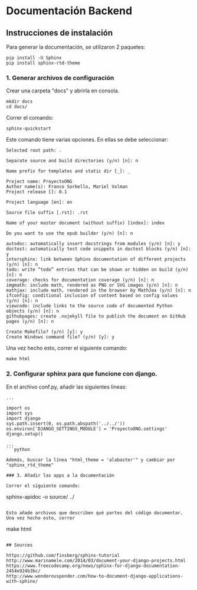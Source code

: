 # Documentación Backend

## Instrucciones de instalación

Para generar la documentación, se utilizaron 2 paquetes:

```
pip install -U Sphinx
pip install sphinx-rtd-theme
```

### 1. Generar archivos de configuración

Crear una carpeta "docs" y abrirla en consola.

```
mkdir docs
cd docs/
```

Correr el comando:

```
sphinx-quickstart
```

Este comando tiene varias opciones. En ellas se debe seleccionar:

```
Selected root path: .

Separate source and build directories (y/n) [n]: n

Name prefix for templates and static dir [_]: _

Project name: ProyectoONG
Author name(s): Franco Sorbello, Mariel Volman
Project release []: 0.1

Project language [en]: en

Source file suffix [.rst]: .rst

Name of your master document (without suffix) [index]: index

Do you want to use the epub builder (y/n) [n]: n

autodoc: automatically insert docstrings from modules (y/n) [n]: y
doctest: automatically test code snippets in doctest blocks (y/n) [n]: y
intersphinx: link between Sphinx documentation of different projects (y/n) [n]: n
todo: write “todo” entries that can be shown or hidden on build (y/n) [n]: n
coverage: checks for documentation coverage (y/n) [n]: n
imgmath: include math, rendered as PNG or SVG images (y/n) [n]: n
mathjax: include math, rendered in the browser by MathJax (y/n) [n]: n
ifconfig: conditional inclusion of content based on config values (y/n) [n]: n
viewcode: include links to the source code of documented Python objects (y/n) [n]: n
githubpages: create .nojekyll file to publish the document on GitHub pages (y/n) [n]: n

Create Makefile? (y/n) [y]: y
Create Windows command file? (y/n) [y]: y
```

Una vez hecho esto, correr el siguiente comando:

```
make html
```

### 2. Configurar sphinx para que funcione con django.

En el archivo conf.py, añadir las siguientes líneas:

```
...

import os
import sys
import django
sys.path.insert(0, os.path.abspath('../../'))
os.environ['DJANGO_SETTINGS_MODULE'] = 'ProyectoONG.settings'
django.setup()

...
```python

Además, buscar la línea "html_theme = 'alabaster'" y cambiar por "sphinx_rtd_theme"

### 3. Añadir las apps a la documentación

Correr el siguiente comando:

```
sphinx-apidoc -o source/ ../
```

Esto añade archivos que describen qué partes del código documentar. Una vez hecho esto, correr

```
make html
```

## Sources

https://github.com/finsberg/sphinx-tutorial
http://www.marinamele.com/2014/03/document-your-django-projects.html
https://www.freecodecamp.org/news/sphinx-for-django-documentation-2454e924b3bc/
http://www.wonderousponder.com/how-to-document-django-applications-with-sphinx/